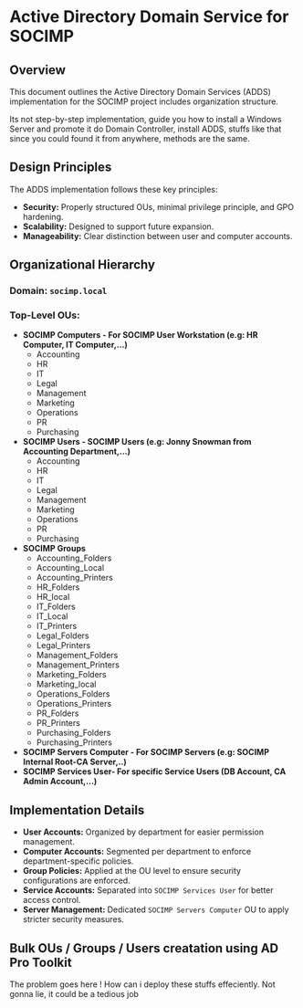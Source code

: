 # Active Directory Domain Service for SOCIMP

## Overview

This document outlines the Active Directory Domain Services (ADDS) implementation for the SOCIMP project includes organization structure. 

Its not step-by-step implementation, guide you how to install a Windows Server and promote it do Domain Controller, install ADDS, stuffs like that since you could found it from anywhere, methods are the same.

## Design Principles

The ADDS implementation follows these key principles:

- **Security:** Properly structured OUs, minimal privilege principle, and GPO hardening.
- **Scalability:** Designed to support future expansion.
- **Manageability:** Clear distinction between user and computer accounts.

## Organizational Hierarchy

### **Domain:** `socimp.local`

### **Top-Level OUs:**

- **SOCIMP Computers - For SOCIMP User Workstation (e.g: HR Computer, IT Computer,...)**
  - Accounting
  - HR
  - IT
  - Legal
  - Management
  - Marketing
  - Operations
  - PR
  - Purchasing
- **SOCIMP Users - SOCIMP Users (e.g: Jonny Snowman from Accounting Department,...)**
  - Accounting
  - HR
  - IT
  - Legal
  - Management
  - Marketing
  - Operations
  - PR
  - Purchasing
- **SOCIMP Groups**
  - Accounting_Folders
  - Accounting_Local
  - Accounting_Printers
  - HR_Folders
  - HR_local
  - IT_Folders
  - IT_Local
  - IT_Printers
  - Legal_Folders
  - Legal_Printers
  - Management_Folders
  - Management_Printers
  - Marketing_Folders
  - Marketing_local
  - Operations_Folders
  - Operations_Printers
  - PR_Folders
  - PR_Printers
  - Purchasing_Folders
  - Purchasing_Printers
- **SOCIMP Servers Computer - For SOCIMP Servers (e.g: SOCIMP Internal Root-CA Server,..)**
- **SOCIMP Services User- For specific Service Users (DB Account, CA Admin Account,...)**

## Implementation Details

- **User Accounts:** Organized by department for easier permission management.
- **Computer Accounts:** Segmented per department to enforce department-specific policies.
- **Group Policies:** Applied at the OU level to ensure security configurations are enforced.
- **Service Accounts:** Separated into `SOCIMP Services User` for better access control.
- **Server Management:** Dedicated `SOCIMP Servers Computer` OU to apply stricter security measures.

## Bulk OUs / Groups / Users creatation using AD Pro Toolkit

The problem goes here ! How can i deploy these stuffs effeciently. Not gonna lie, it could be a tedious job 

